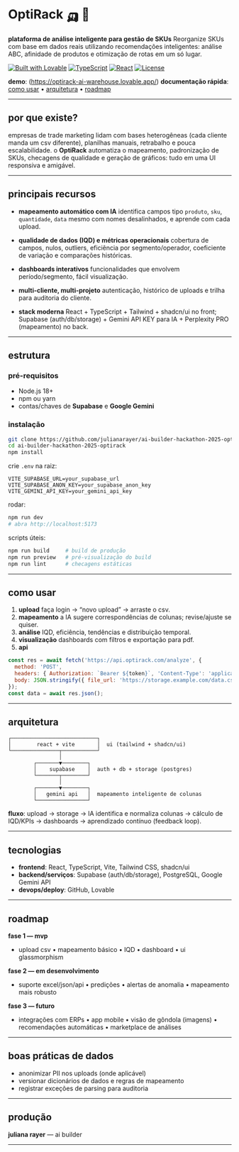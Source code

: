 # OptiRack 🛺 🩷

**plataforma de análise inteligente para gestão de SKUs**
Reorganize SKUs com base em dados reais utilizando recomendações inteligentes: análise ABC, afinidade de produtos e otimização de rotas em um só lugar.

[![Built with Lovable](https://img.shields.io/badge/Built%20with-Lovable-blueviolet?style=for-the-badge)](https://lovable.dev)
[![TypeScript](https://img.shields.io/badge/TypeScript-97.4%25-blue?style=for-the-badge\&logo=typescript)](https://www.typescriptlang.org/)
[![React](https://img.shields.io/badge/React-Framework-61DAFB?style=for-the-badge\&logo=react)](https://reactjs.org/)
[![License](https://img.shields.io/badge/License-MIT-green?style=for-the-badge)](LICENSE)

**demo**: (https://optirack-ai-warehouse.lovable.app/)
**documentação rápida**: [como usar](#como-usar) • [arquitetura](#arquitetura) • [roadmap](#roadmap)

---

## por que existe?

empresas de trade marketing lidam com bases heterogêneas (cada cliente manda um csv diferente), planilhas manuais, retrabalho e pouca escalabilidade. o **OptiRack** automatiza o mapeamento, padronização de SKUs, checagens de qualidade e geração de gráficos: tudo em uma UI responsiva e amigável.

---

## principais recursos

* **mapeamento automático com IA**
  identifica campos tipo `produto`, `sku`, `quantidade`, `data` mesmo com nomes desalinhados, e aprende com cada upload.

* **qualidade de dados (IQD) e métricas operacionais**
  cobertura de campos, nulos, outliers, eficiência por segmento/operador, coeficiente de variação e comparações históricas.

* **dashboards interativos**
  funcionalidades que envolvem período/segmento, fácil visualização.

* **multi-cliente, multi-projeto**
  autenticação, histórico de uploads e trilha para auditoria do cliente.

* **stack moderna**
  React + TypeScript + Tailwind + shadcn/ui no front; Supabase (auth/db/storage) + Gemini API KEY para IA + Perplexity PRO (mapeamento) no back.

---

## estrutura

### pré-requisitos

* Node.js 18+
* npm ou yarn
* contas/chaves de **Supabase** e **Google Gemini**

### instalação

```bash
git clone https://github.com/julianarayer/ai-builder-hackathon-2025-optirack.git
cd ai-builder-hackathon-2025-optirack
npm install
```

crie `.env` na raiz:

```env
VITE_SUPABASE_URL=your_supabase_url
VITE_SUPABASE_ANON_KEY=your_supabase_anon_key
VITE_GEMINI_API_KEY=your_gemini_api_key
```

rodar:

```bash
npm run dev
# abra http://localhost:5173
```

scripts úteis:

```bash
npm run build     # build de produção
npm run preview   # pré-visualização do build
npm run lint      # checagens estáticas
```

---

## como usar

1. **upload**
   faça login → “novo upload” → arraste o csv.
2. **mapeamento**
   a IA sugere correspondências de colunas; revise/ajuste se quiser.
3. **análise**
   IQD, eficiência, tendências e distribuição temporal.
4. **visualização**
   dashboards com filtros e exportação para pdf.
5. **api**

```js
const res = await fetch('https://api.optirack.com/analyze', {
  method: 'POST',
  headers: { Authorization: `Bearer ${token}`, 'Content-Type': 'application/json' },
  body: JSON.stringify({ file_url: 'https://storage.example.com/data.csv', analysis_type: 'full' })
});
const data = await res.json();
```

---

## arquitetura

```
┌───────────────────────────┐
│        react + vite       │  ui (tailwind + shadcn/ui)
└───────────────┬───────────┘
                │
        ┌───────▼────────┐
        │    supabase    │  auth + db + storage (postgres)
        └───────┬────────┘
                │
        ┌───────▼────────┐
        │   gemini api   │  mapeamento inteligente de colunas
        └────────────────┘
```

**fluxo**: upload → storage → IA identifica e normaliza colunas → cálculo de IQD/KPIs → dashboards → aprendizado contínuo (feedback loop).

---

## tecnologias

* **frontend**: React, TypeScript, Vite, Tailwind CSS, shadcn/ui
* **backend/serviços**: Supabase (auth/db/storage), PostgreSQL, Google Gemini API
* **devops/deploy**: GitHub, Lovable

---

## roadmap

**fase 1 — mvp**

* upload csv • mapeamento básico • IQD • dashboard • ui glassmorphism

**fase 2 — em desenvolvimento**

* suporte excel/json/api • predições • alertas de anomalia • mapeamento mais robusto

**fase 3 — futuro**

* integrações com ERPs • app mobile • visão de gôndola (imagens) • recomendações automáticas • marketplace de análises

---

## boas práticas de dados

* anonimizar PII nos uploads (onde aplicável)
* versionar dicionários de dados e regras de mapeamento
* registrar exceções de parsing para auditoria


---

## produção

**juliana rayer** — ai builder

---




